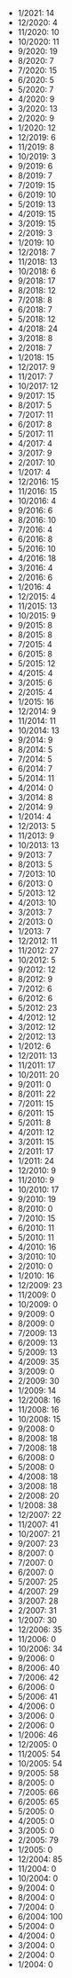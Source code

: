 *  1/2021: 14
*  12/2020: 4
*  11/2020: 10
*  10/2020: 11
*  9/2020: 19
*  8/2020: 7
*  7/2020: 15
*  6/2020: 5
*  5/2020: 7
*  4/2020: 9
*  3/2020: 13
*  2/2020: 9
*  1/2020: 12
*  12/2019: 6
*  11/2019: 8
*  10/2019: 3
*  9/2019: 6
*  8/2019: 7
*  7/2019: 15
*  6/2019: 10
*  5/2019: 13
*  4/2019: 15
*  3/2019: 15
*  2/2019: 3
*  1/2019: 10
*  12/2018: 7
*  11/2018: 13
*  10/2018: 6
*  9/2018: 17
*  8/2018: 12
*  7/2018: 8
*  6/2018: 7
*  5/2018: 12
*  4/2018: 24
*  3/2018: 8
*  2/2018: 7
*  1/2018: 15
*  12/2017: 9
*  11/2017: 7
*  10/2017: 12
*  9/2017: 15
*  8/2017: 5
*  7/2017: 11
*  6/2017: 8
*  5/2017: 11
*  4/2017: 4
*  3/2017: 9
*  2/2017: 10
*  1/2017: 4
*  12/2016: 15
*  11/2016: 15
*  10/2016: 4
*  9/2016: 6
*  8/2016: 10
*  7/2016: 4
*  6/2016: 8
*  5/2016: 10
*  4/2016: 18
*  3/2016: 4
*  2/2016: 6
*  1/2016: 4
*  12/2015: 4
*  11/2015: 13
*  10/2015: 9
*  9/2015: 8
*  8/2015: 8
*  7/2015: 4
*  6/2015: 8
*  5/2015: 12
*  4/2015: 4
*  3/2015: 6
*  2/2015: 4
*  1/2015: 16
*  12/2014: 9
*  11/2014: 11
*  10/2014: 13
*  9/2014: 9
*  8/2014: 5
*  7/2014: 5
*  6/2014: 7
*  5/2014: 11
*  4/2014: 0
*  3/2014: 8
*  2/2014: 9
*  1/2014: 4
*  12/2013: 5
*  11/2013: 9
*  10/2013: 13
*  9/2013: 7
*  8/2013: 5
*  7/2013: 10
*  6/2013: 0
*  5/2013: 12
*  4/2013: 10
*  3/2013: 7
*  2/2013: 0
*  1/2013: 7
*  12/2012: 11
*  11/2012: 27
*  10/2012: 5
*  9/2012: 12
*  8/2012: 9
*  7/2012: 6
*  6/2012: 6
*  5/2012: 23
*  4/2012: 12
*  3/2012: 12
*  2/2012: 13
*  1/2012: 6
*  12/2011: 13
*  11/2011: 17
*  10/2011: 20
*  9/2011: 0
*  8/2011: 22
*  7/2011: 15
*  6/2011: 15
*  5/2011: 8
*  4/2011: 12
*  3/2011: 15
*  2/2011: 17
*  1/2011: 24
*  12/2010: 9
*  11/2010: 9
*  10/2010: 17
*  9/2010: 19
*  8/2010: 0
*  7/2010: 15
*  6/2010: 11
*  5/2010: 11
*  4/2010: 16
*  3/2010: 10
*  2/2010: 0
*  1/2010: 16
*  12/2009: 23
*  11/2009: 0
*  10/2009: 0
*  9/2009: 0
*  8/2009: 0
*  7/2009: 13
*  6/2009: 13
*  5/2009: 13
*  4/2009: 35
*  3/2009: 0
*  2/2009: 30
*  1/2009: 14
*  12/2008: 16
*  11/2008: 16
*  10/2008: 15
*  9/2008: 0
*  8/2008: 18
*  7/2008: 18
*  6/2008: 0
*  5/2008: 0
*  4/2008: 18
*  3/2008: 18
*  2/2008: 20
*  1/2008: 38
*  12/2007: 22
*  11/2007: 41
*  10/2007: 21
*  9/2007: 23
*  8/2007: 0
*  7/2007: 0
*  6/2007: 0
*  5/2007: 25
*  4/2007: 29
*  3/2007: 28
*  2/2007: 31
*  1/2007: 30
*  12/2006: 35
*  11/2006: 0
*  10/2006: 34
*  9/2006: 0
*  8/2006: 40
*  7/2006: 42
*  6/2006: 0
*  5/2006: 41
*  4/2006: 0
*  3/2006: 0
*  2/2006: 0
*  1/2006: 46
*  12/2005: 0
*  11/2005: 54
*  10/2005: 54
*  9/2005: 58
*  8/2005: 0
*  7/2005: 66
*  6/2005: 65
*  5/2005: 0
*  4/2005: 0
*  3/2005: 0
*  2/2005: 79
*  1/2005: 0
*  12/2004: 85
*  11/2004: 0
*  10/2004: 0
*  9/2004: 0
*  8/2004: 0
*  7/2004: 0
*  6/2004: 100
*  5/2004: 0
*  4/2004: 0
*  3/2004: 0
*  2/2004: 0
*  1/2004: 0